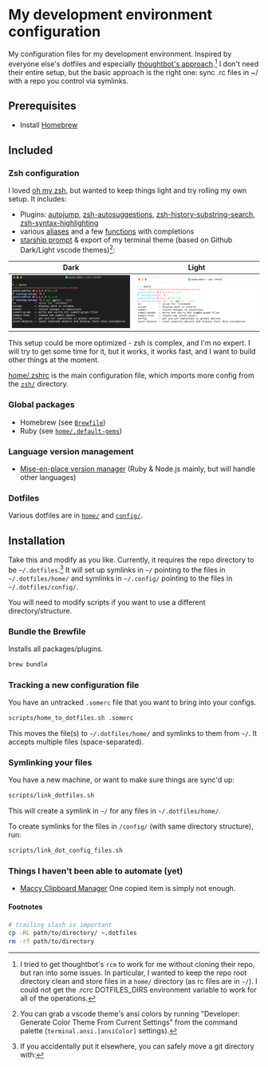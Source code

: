 # My development environment configuration

My configuration files for my development environment. Inspired by everyone else's dotfiles and especially [thoughtbot's approach](https://github.com/thoughtbot/dotfiles).[^1] I don't need their entire setup, but the basic approach is the right one: sync .rc files in ~/ with a repo you control via symlinks.

## Prerequisites

- Install [Homebrew](https://brew.sh/)

## Included

### Zsh configuration

I loved [oh my zsh](https://ohmyz.sh), but wanted to keep things light and try rolling my own setup. It includes:

- Plugins: [autojump](https://github.com/wting/autojump), [zsh-autosuggestions](https://github.com/zsh-users/zsh-autosuggestions), [zsh-history-substring-search](https://github.com/zsh-users/zsh-history-substring-search), [zsh-syntax-highlighting](https://github.com/zsh-users/zsh-syntax-highlighting)
- various [aliases](zsh/aliases.zsh) and a few [functions](zsh/functions) with completions
- [starship prompt](https://starship.rs/) & export of my terminal theme (based on Github Dark/Light vscode themes)[^2]:

| Dark  | Light |
| ------------- | ------------- |
| ![image](images/terminal-github-dark.png)  | ![image](images/terminal-github-light.png)  |

This setup could be more optimized - zsh is complex, and I'm no expert. I will try to get some time for it, but it works, it works fast, and I want to build other things at the moment.

[home/.zshrc](home/.zshrc) is the main configuration file, which imports more config from the [`zsh/`](zsh/) directory.

### Global packages

- Homebrew (see [`Brewfile`](Brewfile))
- Ruby (see [`home/.default-gems`](home/.default-gems))

### Language version management

- [Mise-en-place version manager](https://mise.jdx.dev) (Ruby & Node.js mainly, but will handle other languages)

### Dotfiles

Various dotfiles are in [`home/`](home/) and [`config/`](config/).

## Installation

Take this and modify as you like. Currently, it requires the repo directory to be `~/.dotfiles`.[^3] It will set up symlinks in `~/` pointing to the files in `~/.dotfiles/home/` and symlinks in `~/.config/` pointing to the files in `~/.dotfiles/config/`.

You will need to modify scripts if you want to use a different directory/structure.

### Bundle the Brewfile

Installs all packages/plugins.

```sh
brew bundle
```

### Tracking a new configuration file

You have an untracked `.somerc` file that you want to bring into your configs.

```sh
scripts/home_to_dotfiles.sh .somerc
```

This moves the file(s) to `~/.dotfiles/home/` and symlinks to them from `~/`. It accepts multiple files (space-separated).

### Symlinking your files

You have a new machine, or want to make sure things are sync'd up:

```sh
scripts/link_dotfiles.sh
```

This will create a symlink in `~/` for any files in `~/.dotfiles/home/`.

To create symlinks for the files in `/config/` (with same directory structure), run:

```sh
scripts/link_dot_config_files.sh
```

### Things I haven't been able to automate (yet)

- [Maccy Clipboard Manager](https://maccy.app/) One copied item is simply not enough.

#### Footnotes

[^1]: I tried to get thoughtbot's `rcm` to work for me without cloning their repo, but ran into some issues. In particular, I wanted to keep the repo root directory clean and store files in a `home/` directory (as rc files are in `~/`). I could not get the .rcrc DOTFILES_DIRS environment variable to work for all of the operations.

[^2]: You can grab a vscode theme's ansi colors by running "Developer: Generate Color Theme From Current Settings" from the command palette (`terminal.ansi.[ansiColor]` settings).

[^3]: If you accidentally put it elsewhere, you can safely move a git directory with:

```sh
# trailing slash is important
cp -RL path/to/directory/ ~.dotfiles
rm -rf path/to/directory
```
